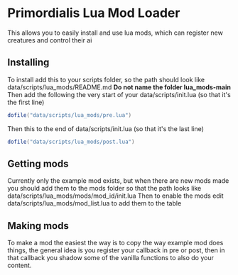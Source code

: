 # Primordialis Lua Mod Loader
This allows you to easily install and use lua mods, which can register new creatures and control their ai
## Installing
To install add this to your scripts folder, so the path should look like data/scripts/lua_mods/README.md
**Do not name the folder lua_mods-main**
Then add the following the very start of your data/scripts/init.lua (so that it's the first line)
```lua
dofile("data/scripts/lua_mods/pre.lua")
```
Then this to the end of data/scripts/init.lua (so that it's the last line)
```lua
dofile("data/scripts/lua_mods/post.lua")
```
## Getting mods
Currently only the example mod exists, but when there are new mods made you should add them to the mods folder so that the path looks like data/scripts/lua_mods/mods/mod_id/init.lua
Then to enable the mods edit data/scripts/lua_mods/mod_list.lua to add them to the table
## Making mods
To make a mod the easiest the way is to copy the way example mod does things, the general idea is you register your callback in pre or post, then in that callback you shadow some of the vanilla functions to also do your content.
